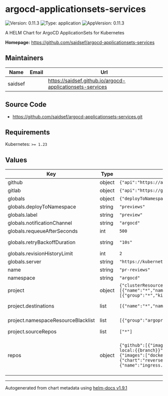 # argocd-applicationsets-services

![Version: 0.11.3](https://img.shields.io/badge/Version-0.11.3-informational?style=flat-square) ![Type: application](https://img.shields.io/badge/Type-application-informational?style=flat-square) ![AppVersion: 0.11.3](https://img.shields.io/badge/AppVersion-0.11.3-informational?style=flat-square)

A HELM Chart for ArgoCD ApplicationSets for Kubernetes

**Homepage:** <https://github.com/saidsef/argocd-applicationsets-services>

## Maintainers

| Name | Email | Url |
| ---- | ------ | --- |
| saidsef |  | <https://saidsef.github.io/argocd-applicationsets-services> |

## Source Code

* <https://github.com/saidsef/argocd-applicationsets-services.git>

## Requirements

Kubernetes: `>= 1.23`

## Values

| Key | Type | Default | Description |
|-----|------|---------|-------------|
| github | object | `{"api":"https://api.github.com","label":"preview","owner":"saidsef","path":"deployment","secretKey":"","secretName":""}` | GitHub repo configuration parameters |
| gitlab | object | `{"api":"https://gitlab.com","group":"saidsef","label":"preview","path":"deployment","secretKey":"","secretName":""}` | GitLab repo configuration parameters |
| globals | object | `{"deployToNamespace":"previews","label":"preview","notificationChannel":"argocd","requeueAfterSeconds":500,"retryBackoffDuration":"10s","revisionHistoryLimit":2,"server":"https://kubernetes.default.svc"}` | Global default variables |
| globals.deployToNamespace | string | `"previews"` | Kubernetes namespace to deploy previews |
| globals.label | string | `"preview"` | GitHub label to filter PRs that you want to target |
| globals.notificationChannel | string | `"argocd"` | ArgoCD Slack notification channel |
| globals.requeueAfterSeconds | int | `500` | (int) GitHub polling rate (seconds) |
| globals.retryBackoffDuration | string | `"10s"` | (string) The amount to back off retries of failed syncs |
| globals.revisionHistoryLimit | int | `2` | (int) How many old objects should be retained |
| globals.server | string | `"https://kubernetes.default.svc"` | ArgoCD server address |
| name | string | `"pr-reviews"` | ApplicationSet name |
| namespace | string | `"argocd"` | ArgoCD controller Namespace deployed |
| project | object | `{"clusterResourceBlacklist":[{"group":"apiextensions.k8s.io","kind":"CustomResourceDefinition"}],"clusterResourceWhitelist":[{"group":"*","kind":"*"}],"destinations":[{"name":"*","namespace":"previews","server":"*"}],"enabled":false,"namespaceResourceBlacklist":[{"group":"argoproj.io","kind":"AppProject"}],"namespaceResourceWhitelist":[{"group":"*","kind":"*"}],"orphanedResources":{"warn":false},"permitOnlyProjectScopedClusters":false,"roles":[],"sourceRepos":["*"],"syncWindows":[]}` | ArgoCD Project parameters |
| project.destinations | list | `[{"name":"*","namespace":"previews","server":"*"}]` | Only permit applications to deploy to the previews namespace in the same cluster |
| project.namespaceResourceBlacklist | list | `[{"group":"argoproj.io","kind":"AppProject"}]` | Allow all namespaced-scoped resources to be created, except for AppProject |
| project.sourceRepos | list | `["*"]` | Allow from all repositories |
| repos | object | `{"github":[{"images":["docker.io/saidsef/node-webserver:{{branch}}"],"name":"node-webserver"},{"name":"alpine-jenkins-dockerfile","path":"deployment/preview"},{"images":["docker.io/saidsef/aws-kinesis-local:{{branch}}"],"name":"aws-kinesis-local"},{"images":["docker.io/saidsef/aws-dynamodb-local:{{branch}}"],"name":"aws-dynamodb-local"},{"name":"tika-document-to-text","path":"deployment/preview"},{"images":["docker.io/saidsef/k8s-spot-termination-notice:merge"],"name":"k8s-spot-termination-notice"},{"name":"scapy-containerised","path":"charts/scapy","values":{"image":{"tag":"{{branch}}"}}},{"chart":"reverse-geocoding","name":"faas-reverse-geocoding","parameters":[{"name":"image.tag","value":"{{branch}}"},{"name":"ingress.enabled","value":"true"},{"name":"ingress.enabled","value":"true"},{"name":"ingress.hosts[0].host","value":"{{branch}}"}],"repoUrl":"https://saidsef.github.io/faas-reverse-geocoding"}],"gitlab":{}}` | List of repo names and override images for preview environment to dynamically pass the branch of the pull request head use '{{branch}}' variable see: https://argocd-applicationset.readthedocs.io/en/stable/Generators-Pull-Request/#template |

----------------------------------------------
Autogenerated from chart metadata using [helm-docs v1.9.1](https://github.com/norwoodj/helm-docs/releases/v1.9.1)
